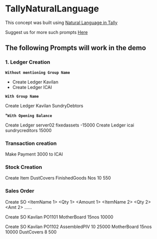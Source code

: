 # TallyNaturalLanguage


This concept was built using [Natural Language in Tally ](https://help.tallysolutions.com/article/te9rel55/SMS/Natural_Language.htm?)

Suggest us for more such prompts [Here](https://docs.google.com/forms/d/e/1FAIpQLScPuohVo0f1tTIkEXSyr5pmgzD4OwbzTay8ONlSE_DRDGbt2Q/viewform)

## The following Prompts will work in the demo


### 1. Ledger Creation 

**```Without mentioning Group Name```**

 - Create Ledger Kavilan
 - Create Ledger ICAI


**```With Group Name```**

Create Ledger Kavilan SundryDebtors

***```With Opening Balance```**

Create Ledger server02 fixedassets -15000
Create Ledger icai sundrycreditors 15000


### Transaction creation

Make Payment 3000 to ICAI

### Stock Creation

Create Item DustCovers FinishedGoods Nos 10 550

### Sales Order

Create SO <PartyName> <Order Reference No> <ItemName 1> <Qty 1> <Amount 1> <ItemName 2> <Qty 2> <Amt 2> ...... <ItemName n> <Qty n> <Amt n>

Create SO Kavilan PO1101 MotherBoard 15nos 10000

Create SO Kavilan PO1102 AssembledPIV 10 25000 MotherBoard 15nos 10000 DustCovers 8 500
